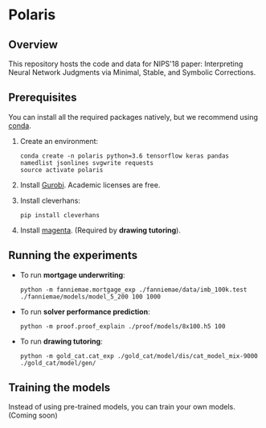 # Polaris

## Overview

This repository hosts the code and data for NIPS'18 paper: Interpreting Neural Network Judgments via Minimal, Stable, and Symbolic Corrections.

## Prerequisites

You can install all the required packages natively, but we recommend using [conda](https://conda.io/miniconda.html).

1. Create an environment:

   ```
   conda create -n polaris python=3.6 tensorflow keras pandas namedlist jsonlines svgwrite requests
   source activate polaris
   ```
2. Install [Gurobi](http://www.gurobi.com/). Academic licenses are free.
   
3. Install cleverhans:
   ```
   pip install cleverhans
   ```

4. Install [magenta](https://github.com/tensorflow/magenta). (Required by **drawing tutoring**).


## Running the experiments

* To run **mortgage underwriting**:
   ```
   python -m fanniemae.mortgage_exp ./fanniemae/data/imb_100k.test ./fanniemae/models/model_5_200 100 1000
   ```
* To run **solver performance prediction**:
   ```
   python -m proof.proof_explain ./proof/models/8x100.h5 100
   ```
* To run **drawing tutoring**:
   ```
   python -m gold_cat.cat_exp ./gold_cat/model/dis/cat_model_mix-9000 ./gold_cat/model/gen/
   ```

## Training the models

Instead of using pre-trained models, you can train your own models. (Coming soon)